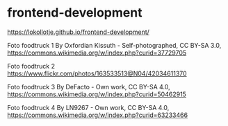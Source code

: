 # frontend-development
https://lokollotje.github.io/frontend-development/

Foto foodtruck 1
By Oxfordian Kissuth - Self-photographed, CC BY-SA 3.0, https://commons.wikimedia.org/w/index.php?curid=37729705

Foto foodtruck 2
https://www.flickr.com/photos/163533513@N04/42034611370

Foto foodtruck 3
By DeFacto - Own work, CC BY-SA 4.0, https://commons.wikimedia.org/w/index.php?curid=50462915

Foto foodtruck 4
By LN9267 - Own work, CC BY-SA 4.0, https://commons.wikimedia.org/w/index.php?curid=63233466
